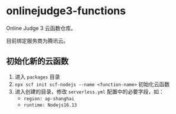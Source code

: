 # onlinejudge3-functions

Online Judge 3 云函数仓库。

目前绑定服务商为腾讯云。

## 初始化新的云函数

1. 进入 `packages` 目录
2. `npx scf init scf-nodejs --name <function-name>` 初始化云函数
3. 进入创建的目录，修改 `serverless.yml` 配置中的必要字段，如：
   - `region: ap-shanghai`
   - `runtime: Nodejs16.13`
